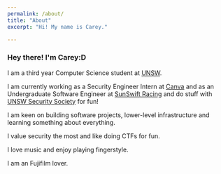```yaml
---
permalink: /about/
title: "About"
excerpt: "Hi! My name is Carey."

---
```


### Hey there! I'm Carey:D

I am a third year Computer Science student at [UNSW](https://www.unsw.edu.au/).

I am currently working as a Security Engineer Intern at [Canva](https://www.canva.com/) and as an Undergraduate Software Engineer at [SunSwift Racing](https://www.sunswift.com/) and do stuff with [UNSW Security Society](https://unswsecurity.com/) for fun!

I am keen on building software projects, lower-level infrastructure and learning something about everything. 

I value security the most and like doing CTFs for fun. 
 
I love music and enjoy playing fingerstyle.

I am an Fujifilm lover. 
